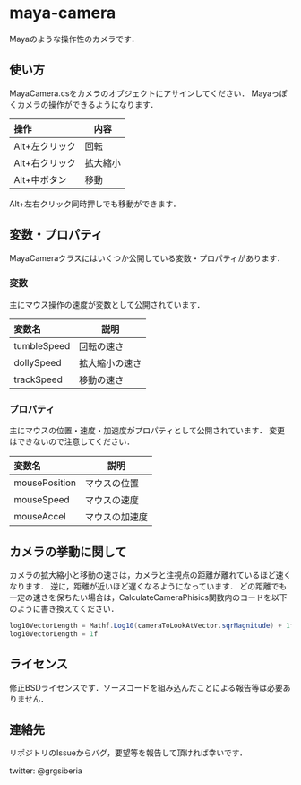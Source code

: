 maya-camera
===========

Mayaのような操作性のカメラです．

## 使い方
MayaCamera.csをカメラのオブジェクトにアサインしてください．
Mayaっぽくカメラの操作ができるようになります．

| 操作       | 内容     |
|:------------|----------|
| Alt+左クリック | 回転 |
| Alt+右クリック | 拡大縮小 |
| Alt+中ボタン | 移動 |

Alt+左右クリック同時押しでも移動ができます．

## 変数・プロパティ
MayaCameraクラスにはいくつか公開している変数・プロパティがあります．

### 変数
主にマウス操作の速度が変数として公開されています．

| 変数名       | 説明     |
|:------------|----------|
| tumbleSpeed | 回転の速さ |
| dollySpeed  | 拡大縮小の速さ |
| trackSpeed  | 移動の速さ |

### プロパティ
主にマウスの位置・速度・加速度がプロパティとして公開されています．
変更はできないので注意してください．

| 変数名       | 説明     |
|:------------|----------|
| mousePosition | マウスの位置 |
| mouseSpeed    | マウスの速度 |
| mouseAccel    | マウスの加速度 |

## カメラの挙動に関して
カメラの拡大縮小と移動の速さは，カメラと注視点の距離が離れているほど速くなります．
逆に，距離が近いほど遅くなるようになっています．
どの距離でも一定の速さを保ちたい場合は，CalculateCameraPhisics関数内のコードを以下のように書き換えてください．

```MayaCamera.cs
log10VectorLength = Mathf.Log10(cameraToLookAtVector.sqrMagnitude) + 1f;
log10VectorLength = 1f
```

## ライセンス
修正BSDライセンスです．ソースコードを組み込んだことによる報告等は必要ありません．

## 連絡先
リポジトリのIssueからバグ，要望等を報告して頂ければ幸いです．

twitter: @grgsiberia